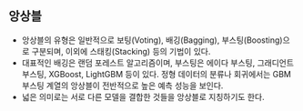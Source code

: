 ## 앙상블
- 앙상블의 유형은 일반적으로 보팅(Voting), 배깅(Bagging), 부스팅(Boosting)으로 구분되며, 이외에 스태킹(Stacking) 등의 기법이 있다.
- 대표적인 배깅은 랜덤 포레스트 알고리즘이며, 부스팅은 에이다 부스팅, 그래디언트 부스팅, XGBoost, LightGBM 등이 있다. 정형 데이터의 분류나 회귀에서는 GBM 부스팅 계열의 앙상블이 전반적으로 높은 예측 성능을 보인다.
- 넓은 의미로는 서로 다른 모델을 결합한 것들을 앙상블로 지칭하기도 한다.

